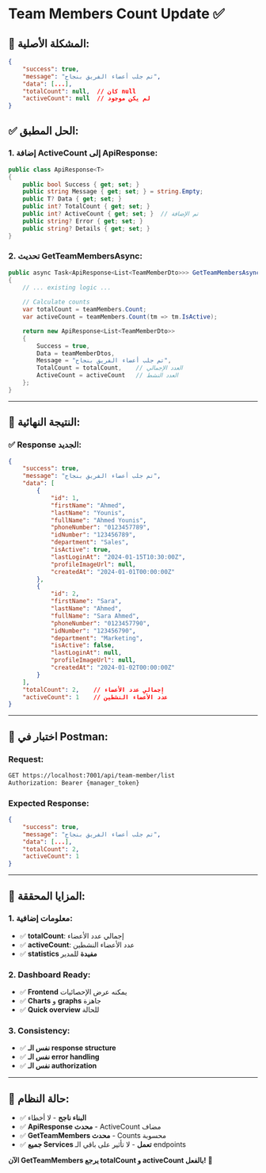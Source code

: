 # Team Members Count Update ✅

## 🎯 **المشكلة الأصلية:**
```json
{
    "success": true,
    "message": "تم جلب أعضاء الفريق بنجاح",
    "data": [...],
    "totalCount": null,  // كان null
    "activeCount": null  // لم يكن موجود
}
```

## ✅ **الحل المطبق:**

### 1. **إضافة ActiveCount إلى ApiResponse:**
```csharp
public class ApiResponse<T>
{
    public bool Success { get; set; }
    public string Message { get; set; } = string.Empty;
    public T? Data { get; set; }
    public int? TotalCount { get; set; }
    public int? ActiveCount { get; set; }  // تم الإضافة
    public string? Error { get; set; }
    public string? Details { get; set; }
}
```

### 2. **تحديث GetTeamMembersAsync:**
```csharp
public async Task<ApiResponse<List<TeamMemberDto>>> GetTeamMembersAsync(int managerId)
{
    // ... existing logic ...
    
    // Calculate counts
    var totalCount = teamMembers.Count;
    var activeCount = teamMembers.Count(tm => tm.IsActive);

    return new ApiResponse<List<TeamMemberDto>>
    {
        Success = true,
        Data = teamMemberDtos,
        Message = "تم جلب أعضاء الفريق بنجاح",
        TotalCount = totalCount,    // العدد الإجمالي
        ActiveCount = activeCount   // العدد النشط
    };
}
```

---

## 🎯 **النتيجة النهائية:**

### ✅ **Response الجديد:**
```json
{
    "success": true,
    "message": "تم جلب أعضاء الفريق بنجاح",
    "data": [
        {
            "id": 1,
            "firstName": "Ahmed",
            "lastName": "Younis",
            "fullName": "Ahmed Younis",
            "phoneNumber": "0123457789",
            "idNumber": "123456789",
            "department": "Sales",
            "isActive": true,
            "lastLoginAt": "2024-01-15T10:30:00Z",
            "profileImageUrl": null,
            "createdAt": "2024-01-01T00:00:00Z"
        },
        {
            "id": 2,
            "firstName": "Sara",
            "lastName": "Ahmed",
            "fullName": "Sara Ahmed",
            "phoneNumber": "0123457790",
            "idNumber": "123456790",
            "department": "Marketing",
            "isActive": false,
            "lastLoginAt": null,
            "profileImageUrl": null,
            "createdAt": "2024-01-02T00:00:00Z"
        }
    ],
    "totalCount": 2,    // إجمالي عدد الأعضاء
    "activeCount": 1    // عدد الأعضاء النشطين
}
```

---

## 🚀 **اختبار في Postman:**

### **Request:**
```bash
GET https://localhost:7001/api/team-member/list
Authorization: Bearer {manager_token}
```

### **Expected Response:**
```json
{
    "success": true,
    "message": "تم جلب أعضاء الفريق بنجاح",
    "data": [...],
    "totalCount": 2,
    "activeCount": 1
}
```

---

## 🎉 **المزايا المحققة:**

### 1. **معلومات إضافية:**
- ✅ **totalCount**: إجمالي عدد الأعضاء
- ✅ **activeCount**: عدد الأعضاء النشطين
- ✅ **statistics مفيدة** للمدير

### 2. **Dashboard Ready:**
- ✅ **Frontend** يمكنه عرض الإحصائيات
- ✅ **Charts** و **graphs** جاهزة
- ✅ **Quick overview** للحالة

### 3. **Consistency:**
- ✅ **نفس الـ response structure**
- ✅ **نفس الـ error handling**
- ✅ **نفس الـ authorization**

---

## 🔧 **حالة النظام:**

- ✅ **البناء ناجح** - لا أخطاء
- ✅ **ApiResponse محدث** - ActiveCount مضاف
- ✅ **GetTeamMembers محدث** - Counts محسوبة
- ✅ **جميع Services تعمل** - لا تأثير على باقي الـ endpoints

**الآن GetTeamMembers يرجع totalCount و activeCount بالفعل!** 🎯 